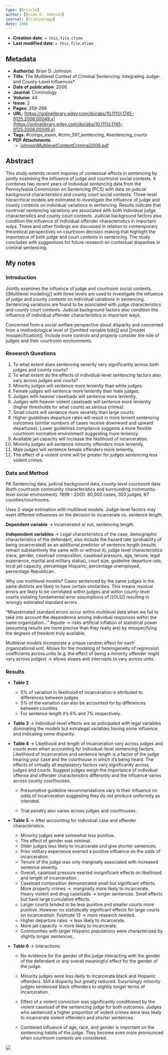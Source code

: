```yaml
---
type: [Article]
author: [Brian D. Johnson]
journal: [Criminology]
date: 2006
---
```


* **Creation date**: `= this.file.ctime`
* **Last modified date**: `= this.file.mtime`

## Metadata

* **Author(s)**: Brian D. Johnson
* **Title**: The Multilevel Context of Criminal Sentencing: Integrating Judge- and County-Level Influences*
* **Date of publication**: 2006
* **Journal**: Criminology
* **Volume**: 44
* **Issue**: 2
* **Pages**: 259-298
* **URL**: [https://onlinelibrary.wiley.com/doi/abs/10.1111/j.1745-9125.2006.00049.x](https://onlinelibrary.wiley.com/doi/abs/10.1111/j.1745-9125.2006.00049.x)
* **Tags**: #comps_exam, #crim_597_sentencing, #sentencing_courts
* **PDF Attachments**:
  * [johnsonMultilevelContextCriminal2006.pdf](zotero://open-pdf/library/items/8F7AUBA2)

## Abstract

This study extends recent inquiries of contextual effects in sentencing by jointly examining the influence of judge and courtroom social contexts. It combines two recent years of individual sentencing data from the Pennsylvania Commission on Sentencing (PCS) with data on judicial background characteristics and county court social contexts. Three-level hierarchical models are estimated to investigate the influence of judge and county contexts on individual variations in sentencing. Results indicate that nontrivial sentencing variations are associated with both individual judge characteristics and county court contexts. Judicial background factors also condition the influence of individual offender characteristics in important ways. These and other findings are discussed in relation to contemporary theoretical perspectives on courtroom decision making that highlight the importance of both judge and court contexts in sentencing. The study concludes with suggestions for future research on contextual disparities in criminal sentencing.

## My notes

### Introduction

Jointly examines the influence of judge and courtroom social contexts. [[Multilevel modeling]] with three levels are used to investigate the influence of judge and county contexts on individual variations in sentencing. Sentencing variations are found to be associated with judge characteristics and county court contexts. Judicial background factors also condition the influence of individual offender characteristics in important ways.

Concerned from a social welfare perspective about disparity and concerned from a methodological level of [[omitted variable bias]] and [[model misspecification]]. Include more controls and properly consider the role of judges and their courtroom environments.

### Research Questions

1. To what extent does sentencing severity very significantly across both judges and county courts?
2. To what extent do the effects of individual-level sentencing factors also vary across judges and courts?
3. Minority judges will sentence more leniently than white judges.
4. Female judges will sentence more leniently than male judges.
5. Judges with heavier caseloads will sentence more leniently.
6. Judges with heavier violent caseloads will sentence more leniently (higher thresholds for what counts as serious crimes).
7. Small courts will sentence more severely than large courts.
8. Higher guidelines departure rates will result in more lenient sentencing outcomes (similar numbers of cases receive downward and upward departures). Lower guidelines compliance suggests a more flexible courtroom normative environment suggesting more leniency.
9. Available jail capacity will increase the likelihood of incarceration.
10. Minority judges will sentence minority offenders more leniently.
11. Male judges will sentence female offenders more leniently.
12. The effect of a violent crime will be greater for judges sentencing less violent crimes.

### Data and Method

PA Sentencing data, judicial background data, county-level courtroom data (both courtroom community characteristics and surrounding community-level social environment). 1999 - 2000. 80,000 cases, 303 judges, 67 counties/courtrooms. 

Uses 2-stage estimation with multilevel models. Judge-level factors may exert different influences on the decision to incarcerate vs. sentence length.

**Dependent variable** -> Incarcerated or not, sentencing length.

**Independent variables** -> Legal characteristics of the case, demographic characteristics of the defendant, also include the hazard rate (probability of being incarcerated) as an additional predictor of sentence length (results remain substantively the same with or without it), judge level characteristics (race, gender, caseload composition, caseload pressure, age, tenure, legal experience, marital and military status), court size, guideline departure rate, local jail capacity, percentage Hispanic, percentage unemployed, percentage Republican.

Why use multilevel models? Cases sentenced by the same judges in the same districts are likely to have certain similarities. This means residual errors are likely to be correlated within judges and within county-level courts violating fundamental error assumptions of [[OLS]] resulting in wrongly estimated standard errors.

“Misestimated standard errors occur within multilevel data when we fail to take into account the dependence among individual responses within the same organization…” #quote -> risks artificial inflation of statistical power (assuming results are more precise than they really are) by misspecifying the degrees of freedom truly available.

Multilevel models incorporate a unique random effect for each organizational unit. Allows for the modeling of heterogeneity of regression coefficients across units (e.g. the effect of being a minority offender might vary across judges) -> allows slopes and intercepts to vary across units.

### Results

- **Table 2**

	- 5% of variation in likelihood of incarceration is attributed to differences between judges.
	- 5% of the variation can also be accounted for by differences between counties.
	- For sentence length it’s 6% and 7% respectively.
    
- **Table 3** -> Individual-level effects are as anticipated with legal variables dominating the models but extralegal variables having some influence and indicating some disparity.
    
- **Table 4** -> Likelihood and length of incarceration vary across judges and courts even when accounting for individual-level sentencing factors. Likelihood of incarceration and sentence length is a factor of the judge hearing your case and the courthouse in which it’s being heard. The effects of virtually all explanatory factors vary significantly across judges and courts. Suggest judges weigh the importance of individual offense and offender characteristics differently and the influence varies across county courthouses.
    
	- Presumptive guideline recommendations vary in their influence on odds of incarceration suggesting they do not produce uniformity as intended.
    
	- Trial penalty also varies across judges and courthouses.
    
- **Table 5** -> After accounting for individual case and offender characteristics.
  
	- Minority judges were somewhat less punitive.
	- The effect of gender was minimal.
	- Older judges less likely to incarcerate and give shorter sentences.
	- Prior military experience exerted a positive influence on the odds of incarceration.
	- Tenure of the judge was only marginally associated with increased sentence severity.
	- Overall, caseload pressure exerted insignificant effects on likelihood and length of incarceration.
	- Caseload composition demonstrated small but significant effects. More property crimes ->. marginally more likely to incarcerate. Heavy violent and drug caseloads -> longer sentences. Small effects but have large cumulative effects.
	- Larger courts tended to be less punitive and smaller courts more punitive. However no statistically significant effects for large courts on incarceration. Footnote 13 -> more research needed.
	- Higher departure rates -> less likely to incarcerate.
	- More jail capacity -> more likely to incarcerate.
	- Communities with larger Hispanic populations were characterized by slightly longer sentences.
    
- **Table 6** -> Interactions.
    
	- No evidence for the gender of the judge interacting with the gender of the defendant or any overall meaningful effect for the gender of the judge.
    
	- Minority judges were less likely to incarcerate black and Hispanic offenders. Still a disparity but greatly reduced. Surprisingly minority judges sentenced black offenders to slightly longer terms of incarceration.
    
	- Effect of a violent conviction was significantly conditioned by the violent caseload of the sentencing judge for both outcomes. Judges who sentenced a higher proportion of violent crimes were less likely to incarcerate violent offenders and shorter sentences.
    
	- Combined influence of age, race, and gender is important on the sentencing habits of the judge. They become even more pronounced when courtroom contexts are considered.

![](https://lh5.googleusercontent.com/LNJ70s5B-SN-WsGjPHd8PsmVztGXlMuWi8f3v2l8ysPQJ9M6Wgn29XQyDiVLkamDaSx0TZ7eMfUFgcKI4iBMhLK7J3Cv9eo9FwEmQ96PvDGXJn-dyuGaCLLuoZMEWROsQoPvfhGpl3SJMkEDUAKN)